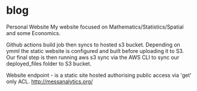 # blog
Personal Website
My website focused on Mathematics/Statistics/Spatial and some Economics.

Github actions build job then syncs to hosted s3 bucket. Depending on ymml the static website is configured and built before uploading it to S3. Our final step is then running aws s3 sync via the AWS CLI to sync our deployed_files folder to S3 bucket. 

Website endpoint - is a static site hosted authorising public access via 'get' only ACL.
http://messanalytics.org/
